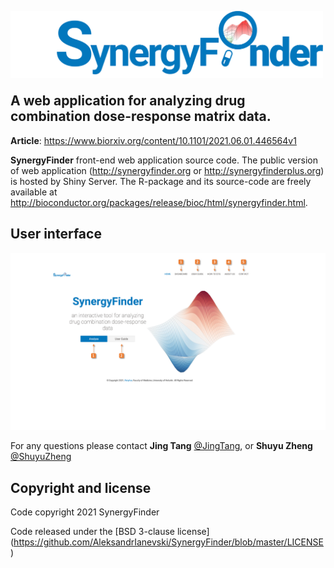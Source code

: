 
<a href="http://synergyfinder.org"><img src="./www/images/logo.gif" align="left" width="500px"></a>
<br/>
<br/>
<br/>
<br/>
<br/>
<br/>
## A web application for analyzing drug combination dose-response matrix data.

**Article**: https://www.biorxiv.org/content/10.1101/2021.06.01.446564v1

**SynergyFinder** front-end web application source code. The public version of web application (http://synergyfinder.org or http://synergyfinderplus.org) is hosted by Shiny Server. The R-package and its source-code are freely available at http://bioconductor.org/packages/release/bioc/html/synergyfinder.html.


## User interface

![Home page](./www/images/userGuideHome.png)

For any questions please contact **Jing Tang** [@JingTang](jing.tang@helsinki.fi), or **Shuyu Zheng** [@ShuyuZheng](shuyu.zheng@helsinki.fi)

## Copyright and license

Code copyright 2021 SynergyFinder

Code released under the [BSD 3-clause license] (https://github.com/AleksandrIanevski/SynergyFinder/blob/master/LICENSE)
